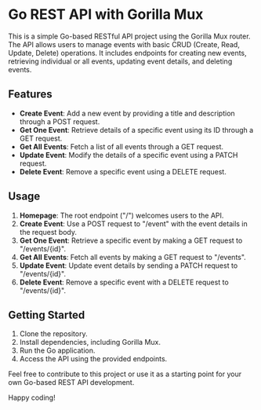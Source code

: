 
# Go REST API with Gorilla Mux

This is a simple Go-based RESTful API project using the Gorilla Mux router. The API allows users to manage events with basic CRUD (Create, Read, Update, Delete) operations. It includes endpoints for creating new events, retrieving individual or all events, updating event details, and deleting events.

## Features
- **Create Event**: Add a new event by providing a title and description through a POST request.
- **Get One Event**: Retrieve details of a specific event using its ID through a GET request.
- **Get All Events**: Fetch a list of all events through a GET request.
- **Update Event**: Modify the details of a specific event using a PATCH request.
- **Delete Event**: Remove a specific event using a DELETE request.

## Usage
1. **Homepage**: The root endpoint ("/") welcomes users to the API.
2. **Create Event**: Use a POST request to "/event" with the event details in the request body.
3. **Get One Event**: Retrieve a specific event by making a GET request to "/events/{id}".
4. **Get All Events**: Fetch all events by making a GET request to "/events".
5. **Update Event**: Update event details by sending a PATCH request to "/events/{id}".
6. **Delete Event**: Remove a specific event with a DELETE request to "/events/{id}".

## Getting Started
1. Clone the repository.
2. Install dependencies, including Gorilla Mux.
3. Run the Go application.
4. Access the API using the provided endpoints.

Feel free to contribute to this project or use it as a starting point for your own Go-based REST API development.

Happy coding!
